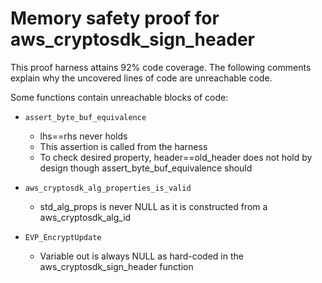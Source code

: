 # Memory safety proof for aws_cryptosdk_sign_header

This proof harness attains 92% code coverage.  The following comments explain
why the uncovered lines of code are unreachable code.

Some functions contain unreachable blocks of code:

* `assert_byte_buf_equivalence`

    * lhs==rhs never holds 
    * This assertion is called from the harness
    * To check desired property, header==old_header does not hold by design though assert_byte_buf_equivalence should

* `aws_cryptosdk_alg_properties_is_valid`

    * std_alg_props is never NULL as it is constructed from a aws_cryptosdk_alg_id

* `EVP_EncryptUpdate`

    * Variable out is always NULL as hard-coded in the aws_cryptosdk_sign_header function 
